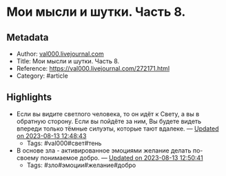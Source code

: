 # Мои мысли и шутки. Часть 8.

## Metadata
- Author: [val000.livejournal.com]()
- Title: Мои мысли и шутки. Часть 8.
- Reference: https://val000.livejournal.com/272171.html
- Category: #article

## Highlights
- Если вы видите светлого человека, то он идёт к Свету, а вы в обратную сторону. Если вы пойдёте за ним, Вы будете видеть впереди только тёмные силуэты, которые тают вдалеке. — [Updated on 2023-08-13 12:48:43](https://hyp.is/lz8qgDm-Ee6QlCelbC55og/val000.livejournal.com/272171.html)
   - Tags: #val000#свет#тень
- В основе зла - активированное эмоциями желание делать по-своему понимаемое добро. — [Updated on 2023-08-13 12:50:41](https://hyp.is/3VgcKjm-Ee6PlbeFHlhO7g/val000.livejournal.com/272171.html)
   - Tags: #зло#эмоции#желание#добро
